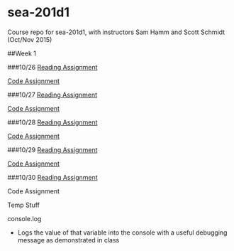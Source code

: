 # sea-201d1
Course repo for sea-201d1, with instructors Sam Hamm and Scott Schmidt (Oct/Nov 2015)

##Week 1

###10/26
[Reading Assignment](https://canvas.instructure.com/courses/975041/assignments/3976260)

[Code Assignment](https://canvas.instructure.com/courses/975041/assignments/3976278)

###10/27
[Reading Assignment](https://canvas.instructure.com/courses/975041/assignments/3976261)

[Code Assignment](https://canvas.instructure.com/courses/975041/assignments/3976281)

###10/28
[Reading Assignment](https://canvas.instructure.com/courses/975041/assignments/3976262)

[Code Assignment](https://canvas.instructure.com/courses/975041/assignments/3976270)

###10/29
[Reading Assignment](https://canvas.instructure.com/courses/975041/assignments/3976259)

[Code Assignment](https://canvas.instructure.com/courses/975041/assignments/3976286)

###10/30
[Reading Assignment](https://canvas.instructure.com/courses/975041/assignments/3976258)

Code Assignment


Temp Stuff

console.log
- Logs the value of that variable into the console with a useful debugging message as demonstrated in class
